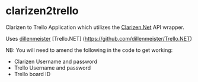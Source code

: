 # clarizen2trello
Clarizen to Trello Application which utilizes the [Clarizen.Net](https://github.com/garfbradaz/clarizen.net) API wrapper.

Uses [dillenmeister](https://github.com/dillenmeister) [Trello.NET] (https://github.com/dillenmeister/Trello.NET)

NB: You will need to amend the following in the code to get working:

* Clarizen Username and password
* Trello Username and password
* Trello board ID
